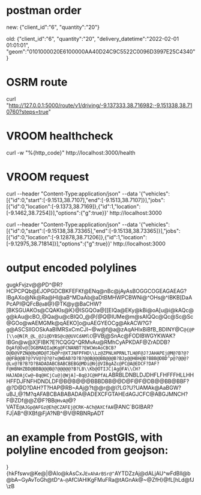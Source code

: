 # postman order
new:
{"client_id":"6",
"quantity":"20"}

old:
{"client_id":"6",
"quantity":"20",
"delivery_datetime":"2022-02-01 01:01:01",
"geom":"0101000020E6100000AA40D24C9C5522C0096D3997E25C4340"}


# OSRM route
curl "http://127.0.0.1:5000/route/v1/driving/-9.137333,38.716982;-9.151338,38.710760?steps=true"

# VROOM healthcheck
curl -w "%{http_code}" http://localhost:3000/health

# VROOM request
curl --header "Content-Type:application/json" --data '{"vehicles":[{"id":0,"start":[-9.1513,38.7107],"end":[-9.1513,38.7107]}],"jobs":[{"id":0,"location":[-9.1373,38.7169]},{"id":1,"location":[-9.1462,38.7254]}],"options":{"g":true}}' http://localhost:3000

curl --header "Content-Type:application/json" --data '{"vehicles":[{"id":0,"start":[-9.15138,38.73365],"end":[-9.15138,38.73365]}],"jobs":[{"id":0,"location":[-9.12878,38.71206]},{"id":1,"location":[-9.12975,38.71814]}],"options":{"g":true}}' http://localhost:3000



# output encoded polylines
gugkFvjzv@@PD^@R?HCPCPQb@EJOPGDCBKFEFKf@ENq@nBc@jAyAsBOGGCOGEAGAEAG?IBgAXo@Nk@Ra@HI@aB^MDaAb@aDtBMHWPCBWNi@^OHs@^IBKB[DaAPcAPI@QFcB`@aB`@}@TK@y@BaCHW?[BKSGUAKOs@CQAKIs@K}@ISGQOa@[[EIQa@EKy@kBi@oA[u@i@kAQc@g@kAu@cBO_@Qa@u@cBIQO_@_@{@Q_@IUMe@m@sAIQQc@Qc@Sc@Sc@GOo@wAEMGMk@qAEKO]o@uAEGYEOCg@AkACW?G?g@ASCSIIGOSkAaBIMRSxCmCJI~@w@f@a@zAqAHIxBiBfB_BDINY@C`@{@P[\\o@N[R_@L_@Ji@DYBS@c@@UVCdAMlC`@VBj@SnAc@FODIBWGYKWAK?IBGn@w@X]FIBK?E?ICQGQ^QRMvAu@RMhCyAPKDAF@ZrADDB?`DgAf@Ov@[DGBMAQIa@Kg@FCNANBT?EWCWoAoCBCB?D@D@VPZN@@b@RD@TJb@Pr@XTJNFPFHD\\Lz@ZPNLHPRNLTLH@F@J?JAHAPEj@M@?B?@?@@FB@@B?@?VV@?@?@?x@WDAB?D?B?@@B@@@BB@@@B?BJp@@HBH@B?BBB@DBD^p@?@@@?@Lv@?B?B?D?BADADABCBABCBEBG@MDi@N{@VIBgAZc@PC@A@EDCF?DAF?F@HBNHZBD@BBB@@@B@?@@@@@?B?LB\\Kb@OTIJC|Ag@FA\\CH?HAJADAjCw@~Bq@HCjCu@|@WjA]~Bq@JC@HPfAL`ABRBLDNBLDJDHFLFHFFFHLLHHHFFDJFNFHDNDLDF@B@B@@@BBBDBB@@D@F@F@DB@@BB@BBF?@?D@D?DAH?T?HAP@RB~AAj@?t@@r@@\\?LG?U?UAMAk@AaBGW?uBJ_@?M?qAFABCBABABADA@ADEXCFGTAHEdAGJCFC@ABGJMNCH?F@ZDf@@Z@F?BB`@HvA@`@?VATE`@AJGp@AFGz@Eh@CZAFEj@CRK~ACh@AXCfAA`@ANC`BGlBAR?FJ|AB^@XBf@FjA?NB^@V@RBNRpADT

# an example from PostGIS, with polyline encoded from geojson:
}{hkFfswv@Ke@|@AIo@kAsCxJ`EvAhArBSr@^`AYTDZzAj@dALjAU^wFdBIl@b@bA~GyAvToGh@tD^`A~@`AfClAHlKgFMuFRa@tAGnAk@~@ZfH}@fL[hLd@fJ\zB
